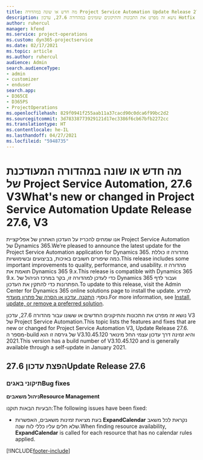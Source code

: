```yaml
---
title: מה חדש או שונה במהדורה Project Service Automation Update Release 27.6 Hotfix, V3
description: נושא זה מפרט את התכונות והתיקונים שזמינים במהדורה 27.6, עדכון Hotfix V3 של Project Service Automation.
author: ruhercul
manager: kfend
ms.service: project-operations
ms.custom: dyn365-projectservice
ms.date: 02/17/2021
ms.topic: article
ms.author: ruhercul
audience: Admin
search.audienceType:
- admin
- customizer
- enduser
search.app:
- D365CE
- D365PS
- ProjectOperations
ms.openlocfilehash: 829f0941f255aab11a37cacd90c0dca6f99bc2d2
ms.sourcegitcommit: 3d78338773929121d17ec3386f6cb67bfb2272cc
ms.translationtype: HT
ms.contentlocale: he-IL
ms.lasthandoff: 04/27/2021
ms.locfileid: "5948735"
---
```

# <a name="whats-new-or-changed-in-project-service-automation-update-release-276-v3"></a><span data-ttu-id="d0a05-103">מה חדש או שונה במהדורה המעודכנת של Project Service Automation, 27.6 V3</span><span class="sxs-lookup"><span data-stu-id="d0a05-103">What's new or changed in Project Service Automation Update Release 27.6, V3</span></span>

<span data-ttu-id="d0a05-104">אנו שמחים להכריז על העדכון האחרון של אפליקציית Project Service Automation של Dynamics 365.</span><span class="sxs-lookup"><span data-stu-id="d0a05-104">We’re pleased to announce the latest update for the Project Service Automation application for Dynamics 365.</span></span> <span data-ttu-id="d0a05-105">מהדורה זו כוללת כמה שיפורים חשובים באיכות, בביצועים ובשימושיות.</span><span class="sxs-lookup"><span data-stu-id="d0a05-105">This release includes some important improvements to quality, performance, and usability.</span></span> <span data-ttu-id="d0a05-106">מהדורה זו תואמת את Dynamics 365 9.x.</span><span class="sxs-lookup"><span data-stu-id="d0a05-106">This release is compatible with Dynamics 365 9.x.</span></span> <span data-ttu-id="d0a05-107">כדי לעדכן למהדורה זו, בקר במרכז הניהול של Dynamics 365 ועבור לדף הפתרונות כדי להתקין את העדכון.</span><span class="sxs-lookup"><span data-stu-id="d0a05-107">To update to this release, visit the Admin Center for Dynamics 365 online solutions page to install the update.</span></span> <span data-ttu-id="d0a05-108">למידע נוסף: [התקנה, עדכון או הסרה של פתרון מועדף](/power-platform/admin/install-remove-preferred-solution).</span><span class="sxs-lookup"><span data-stu-id="d0a05-108">For more information, see [Install, update, or remove a preferred solution](/power-platform/admin/install-remove-preferred-solution).</span></span>

<span data-ttu-id="d0a05-109">נושא זה מפרט את התכונות והתיקונים החדשים או ששונו עבור מהדורה 27.6, עדכון V3 של Project Service Automation.</span><span class="sxs-lookup"><span data-stu-id="d0a05-109">This topic lists the features and fixes that are new or changed for Project Service Automation V3, Update Release 27.6.</span></span> <span data-ttu-id="d0a05-110">מספר ה-build של גירסה זו הוא V3.10.45.120 והיא זמינה דרך עדכון עצמי החל מינואר 2021.</span><span class="sxs-lookup"><span data-stu-id="d0a05-110">This version has a build number of V3.10.45.120 and is generally available through a self-update in January 2021.</span></span>

## <a name="update-release-276"></a><span data-ttu-id="d0a05-111">הפצת עדכון 27.6</span><span class="sxs-lookup"><span data-stu-id="d0a05-111">Update Release 27.6</span></span>

### <a name="bug-fixes"></a><span data-ttu-id="d0a05-112">תיקוני באגים</span><span class="sxs-lookup"><span data-stu-id="d0a05-112">Bug fixes</span></span>


<span data-ttu-id="d0a05-113">**ניהול משאבים**</span><span class="sxs-lookup"><span data-stu-id="d0a05-113">**Resource Management**</span></span>

<span data-ttu-id="d0a05-114">הבעיות הבאות תוקנו:</span><span class="sxs-lookup"><span data-stu-id="d0a05-114">The following issues have been fixed:</span></span>

- <span data-ttu-id="d0a05-115">בעת מציאת זמינות משאבים, האפשרות **ExpandCalendar** נקראת לכל משאב שלא חלים עליו כללי לוח שנה.</span><span class="sxs-lookup"><span data-stu-id="d0a05-115">When finding resource availability, **ExpandCalendar** is called for each resource that has no calendar rules applied.</span></span>


[!INCLUDE[footer-include](../includes/footer-banner.md)]